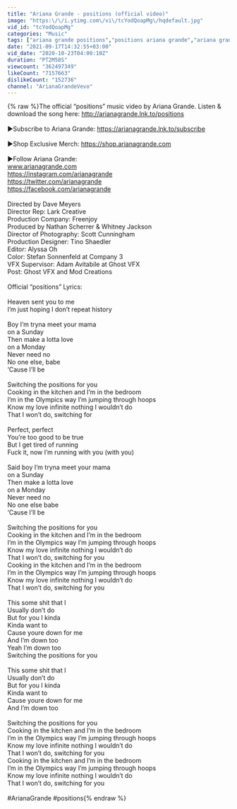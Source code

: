 ```yaml
---
title: "Ariana Grande - positions (official video)"
image: "https:\/\/i.ytimg.com\/vi\/tcYodQoapMg\/hqdefault.jpg"
vid_id: "tcYodQoapMg"
categories: "Music"
tags: ["ariana grande positions","positions ariana grande","ariana grande"]
date: "2021-09-17T14:32:55+03:00"
vid_date: "2020-10-23T04:00:10Z"
duration: "PT2M58S"
viewcount: "362497349"
likeCount: "7157663"
dislikeCount: "152736"
channel: "ArianaGrandeVevo"
---
```

{% raw %}The official “positions” music video by Ariana Grande. Listen &amp; download the song here: <a rel="nofollow" target="blank" href="http://arianagrande.lnk.to/positions">http://arianagrande.lnk.to/positions</a> <br /><br />►Subscribe to Ariana Grande: <a rel="nofollow" target="blank" href="https://arianagrande.lnk.to/subscribe">https://arianagrande.lnk.to/subscribe</a> <br /><br />►Shop Exclusive Merch: <a rel="nofollow" target="blank" href="https://shop.arianagrande.com">https://shop.arianagrande.com</a> <br /><br />►Follow Ariana Grande:<br />www.arianagrande.com <br /><a rel="nofollow" target="blank" href="https://instagram.com/arianagrande">https://instagram.com/arianagrande</a> <br /><a rel="nofollow" target="blank" href="https://twitter.com/arianagrande">https://twitter.com/arianagrande</a> <br /><a rel="nofollow" target="blank" href="https://facebook.com/arianagrande">https://facebook.com/arianagrande</a> <br /><br />Directed by Dave Meyers<br />Director Rep: Lark Creative<br />Production Company: Freenjoy<br />Produced by Nathan Scherrer &amp; Whitney Jackson<br />Director of Photography: Scott Cunningham<br />Production Designer: Tino Shaedler<br />Editor: Alyssa Oh<br />Color: Stefan Sonnenfeld at Company 3<br />VFX Supervisor: Adam Avitabile at Ghost VFX<br />Post: Ghost VFX and Mod Creations<br /><br />Official “positions” Lyrics:<br /><br />Heaven sent you to me<br />I’m just hoping I don’t repeat history<br /><br />Boy I’m tryna meet your mama <br />on a Sunday<br />Then make a lotta love <br />on a Monday<br />Never need no <br />No one else, babe<br />‘Cause I’ll be<br /><br />Switching the positions for you<br />Cooking in the kitchen and I’m in the bedroom<br />I’m in the Olympics way I’m jumping through hoops<br />Know my love infinite nothing I wouldn’t do<br />That I won’t do, switching for <br /><br />Perfect, perfect<br />You’re too good to be true<br />But I get tired of running<br />Fuck it, now I’m running with you (with you)<br /><br />Said boy I’m tryna meet your mama<br />on a Sunday<br />Then make a lotta love<br />on a Monday<br />Never need no <br />No one else babe<br />‘Cause I’ll be<br /><br />Switching the positions for you<br />Cooking in the kitchen and I’m in the bedroom<br />I’m in the Olympics way I’m jumping through hoops<br />Know my love infinite nothing I wouldn’t do<br />That I won’t do, switching for you<br />Cooking in the kitchen and I’m in the bedroom<br />I’m in the Olympics way I’m jumping through hoops<br />Know my love infinite nothing I wouldn’t do<br />That I won’t do, switching for you<br /><br />This some shit that I <br />Usually don’t do<br />But for you I kinda<br />Kinda want to<br />Cause youre down for me<br />And I’m down too<br />Yeah I’m down too<br />Switching the positions for you<br /><br />This some shit that I <br />Usually don’t do<br />But for you I kinda<br />Kinda want to<br />Cause youre down for me<br />And I’m down too<br /><br />Switching the positions for you<br />Cooking in the kitchen and I’m in the bedroom<br />I’m in the Olympics way I’m jumping through hoops<br />Know my love infinite nothing I wouldn’t do<br />That I won’t do, switching for you<br />Cooking in the kitchen and I’m in the bedroom<br />I’m in the Olympics way I’m jumping through hoops<br />Know my love infinite nothing I wouldn’t do<br />That I won’t do, switching for you<br /><br />#ArianaGrande #positions{% endraw %}

